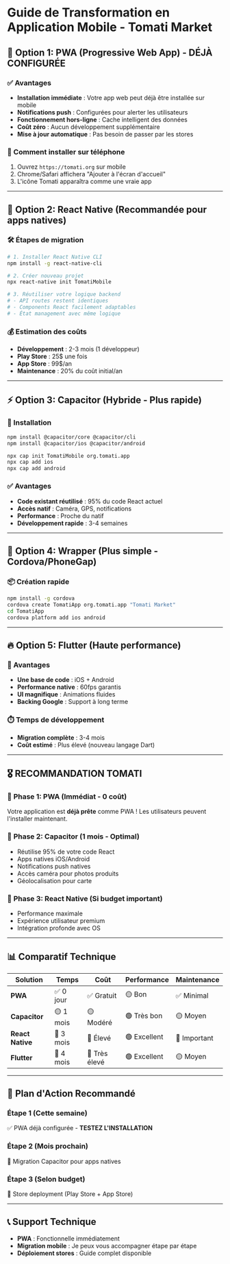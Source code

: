 # Guide de Transformation en Application Mobile - Tomati Market

## 🚀 Option 1: PWA (Progressive Web App) - **DÉJÀ CONFIGURÉE**

### ✅ Avantages
- **Installation immédiate** : Votre app web peut déjà être installée sur mobile
- **Notifications push** : Configurées pour alerter les utilisateurs
- **Fonctionnement hors-ligne** : Cache intelligent des données
- **Coût zéro** : Aucun développement supplémentaire
- **Mise à jour automatique** : Pas besoin de passer par les stores

### 📱 Comment installer sur téléphone
1. Ouvrez `https://tomati.org` sur mobile
2. Chrome/Safari affichera "Ajouter à l'écran d'accueil"
3. L'icône Tomati apparaîtra comme une vraie app

---

## 📱 Option 2: React Native (Recommandée pour apps natives)

### 🛠️ Étapes de migration
```bash
# 1. Installer React Native CLI
npm install -g react-native-cli

# 2. Créer nouveau projet
npx react-native init TomatiMobile

# 3. Réutiliser votre logique backend
# - API routes restent identiques
# - Components React facilement adaptables
# - État management avec même logique
```

### 💰 Estimation des coûts
- **Développement** : 2-3 mois (1 développeur)
- **Play Store** : 25$ une fois
- **App Store** : 99$/an
- **Maintenance** : 20% du coût initial/an

---

## ⚡ Option 3: Capacitor (Hybride - Plus rapide)

### 🔧 Installation
```bash
npm install @capacitor/core @capacitor/cli
npm install @capacitor/ios @capacitor/android

npx cap init TomatiMobile org.tomati.app
npx cap add ios
npx cap add android
```

### ✅ Avantages
- **Code existant réutilisé** : 95% du code React actuel
- **Accès natif** : Caméra, GPS, notifications
- **Performance** : Proche du natif
- **Développement rapide** : 3-4 semaines

---

## 🎯 Option 4: Wrapper (Plus simple - Cordova/PhoneGap)

### 📦 Création rapide
```bash
npm install -g cordova
cordova create TomatiApp org.tomati.app "Tomati Market"
cd TomatiApp
cordova platform add ios android
```

---

## 🔥 Option 5: Flutter (Haute performance)

### 💎 Avantages
- **Une base de code** : iOS + Android
- **Performance native** : 60fps garantis
- **UI magnifique** : Animations fluides
- **Backing Google** : Support à long terme

### ⏱️ Temps de développement
- **Migration complète** : 3-4 mois
- **Coût estimé** : Plus élevé (nouveau langage Dart)

---

## 🎖️ **RECOMMANDATION TOMATI**

### 🥇 **Phase 1: PWA (Immédiat - 0 coût)**
Votre application est **déjà prête** comme PWA ! Les utilisateurs peuvent l'installer maintenant.

### 🥈 **Phase 2: Capacitor (1 mois - Optimal)**
- Réutilise 95% de votre code React
- Apps natives iOS/Android
- Notifications push natives
- Accès caméra pour photos produits
- Géolocalisation pour carte

### 🥉 **Phase 3: React Native (Si budget important)**
- Performance maximale
- Expérience utilisateur premium
- Intégration profonde avec OS

---

## 📊 Comparatif Technique

| Solution | Temps | Coût | Performance | Maintenance |
|----------|-------|------|-------------|-------------|
| **PWA** | ✅ 0 jour | ✅ Gratuit | 🟡 Bon | ✅ Minimal |
| **Capacitor** | 🟡 1 mois | 🟡 Modéré | 🟢 Très bon | 🟡 Moyen |
| **React Native** | 🔴 3 mois | 🔴 Élevé | 🟢 Excellent | 🔴 Important |
| **Flutter** | 🔴 4 mois | 🔴 Très élevé | 🟢 Excellent | 🟡 Moyen |

---

## 🚦 Plan d'Action Recommandé

### **Étape 1** (Cette semaine)
✅ PWA déjà configurée - **TESTEZ L'INSTALLATION**

### **Étape 2** (Mois prochain)
🔧 Migration Capacitor pour apps natives

### **Étape 3** (Selon budget)
📱 Store deployment (Play Store + App Store)

---

## 📞 Support Technique
- **PWA** : Fonctionnelle immédiatement
- **Migration mobile** : Je peux vous accompagner étape par étape
- **Déploiement stores** : Guide complet disponible